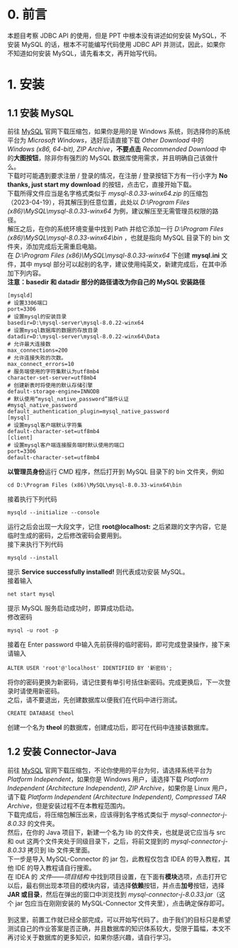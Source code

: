 # 0. 前言
本题目考察 JDBC API 的使用，但是 PPT 中根本没有讲述如何安装 MySQL，不安装 MySQL 的话，根本不可能编写代码使用 JDBC API 并测试，因此，如果你不知道如何安装 MySQL，请先看本文，再开始写代码。

# 1. 安装
## 1.1 安装 MySQL
前往 [MySQL](https://dev.mysql.com/downloads/mysql/) 官网下载压缩包，如果你是用的是 Windows 系统，则选择你的系统平台为 *Microsoft Windows*，选好后请直接下载 *Other Download* 中的 *Windows (x86, 64-bit), ZIP Archive*，**不要点击** *Recommended Download* 中的**大图按钮**，除非你有强烈的 MySQL 数据库使用需求，并且明确自己该做什么。
<br>下载时可能遇到要求注册 / 登录的情况，在注册 / 登录按钮下方有一行小字为 **No thanks, just start my download** 的按钮，点击它，直接开始下载。
<br>下载所得文件应当是名字格式类似于 *mysql-8.0.33-winx64.zip* 的压缩包（2023-04-19），将其解压到任意位置，此处以 *D:\Program Files (x86)\MySQL\mysql-8.0.33-winx64* 为例，建议解压至无需管理员权限的路径。
<br>解压之后，在你的系统环境变量中找到 Path 并给它添加一行 *D:\Program Files (x86)\MySQL\mysql-8.0.33-winx64\bin* ，也就是指向 MySQL 目录下的 bin 文件夹，添加完成后无需重启电脑。
<br>在 *D:\Program Files (x86)\MySQL\mysql-8.0.33-winx64* 下创建 **mysql.ini** 文件，其中 mysql 部分可以起别的名字，建议使用纯英文，新建完成后，在其中添加下列内容。
<br>**注意：basedir 和 datadir 部分的路径请改为你自己的 MySQL 安装路径**
```
[mysqld]
# 设置3306端口
port=3306
# 设置mysql的安装目录
basedir=D:\mysql-server\mysql-8.0.22-winx64
# 设置mysql数据库的数据的存放目录
datadir=D:\mysql-server\mysql-8.0.22-winx64\Data
# 允许最大连接数
max_connections=200
# 允许连接失败的次数。
max_connect_errors=10
# 服务端使用的字符集默认为utf8mb4
character-set-server=utf8mb4
# 创建新表时将使用的默认存储引擎
default-storage-engine=INNODB
# 默认使用“mysql_native_password”插件认证
#mysql_native_password
default_authentication_plugin=mysql_native_password
[mysql]
# 设置mysql客户端默认字符集
default-character-set=utf8mb4
[client]
# 设置mysql客户端连接服务端时默认使用的端口
port=3306
default-character-set=utf8mb4
```
**以管理员身份**运行 CMD 程序，然后打开到 MySQL 目录下的 bin 文件夹，例如
```
cd D:\Program Files (x86)\MySQL\mysql-8.0.33-winx64\bin
```
接着执行下列代码
```
mysqld --initialize --console
```
运行之后会出现一大段文字，记住 **root@localhost:** 之后紧跟的文字内容，它是临时生成的密码，之后修改密码会要用到。
<br>接下来执行下列代码
```
mysqld --install
```
提示 **Service successfully installed!** 则代表成功安装 MySQL。
<br>接着输入
```
net start mysql
```
提示 MySQL 服务启动成功时，即算成功启动。
<br>修改密码
```
mysql -u root -p
```
接着在 Enter password 中输入先前获得的临时密码，即可完成登录操作，接下来请输入
```mysql
ALTER USER 'root'@'localhost' IDENTIFIED BY '新密码';
```
将你的密码更换为新密码，请记住要有单引号括住新密码。完成更换后，下一次登录时请使用新密码。
<br>之后，请不要退出，先创建数据库以便我们在代码中进行测试。
```mysql
CREATE DATABASE theol
```
创建一个名为 **theol** 的数据库，创建成功后，即可在代码中连接该数据库。
## 1.2 安装 Connector-Java
前往 [MySQL](https://dev.mysql.com/downloads/connector/j/) 官网下载压缩包，不论你使用的平台为何，请选择系统平台为 *Platform Independent*，如果你是 Windows 用户，请选择下载 *Platform Independent (Architecture Independent), ZIP Archive*，如果你是 Linux 用户，请下载 *Platform Independent (Architecture Independent), Compressed TAR Archive*，但是安装过程不在本教程范围内。
<br>下载完成后，将压缩包解压出来，应该得到名字格式类似于 *mysql-connector-j-8.0.33* 的文件夹。
<br>然后，在你的 Java 项目下，新建一个名为 lib 的文件夹，也就是说它应当与 src 和 out 这两个文件夹处于同级目录下，之后，将前文提到的 *mysql-connector-j-8.0.33* 拷贝到 lib 文件夹里面。
<br>下一步是导入 MySQL-Connector 的 jar 包，此教程仅包含 IDEA 的导入教程，其他 IDE 的导入教程请自行搜索。
<br>在 IDEA 的 *文件——项目结构* 中找到项目设置，在下面有**模块**选项，点击打开它以后，最右侧出现本项目的模块内容，请选择**依赖**按钮，并点击**加号**按钮，选择 **JAR 或目录**，然后在弹出的窗口中浏览找到 *mysql-connector-j-8.0.33.jar*（这个 jar 包应当在刚刚安装的 MySQL-Connector 文件夹里），点击确定保存即可。
<br><br>到这里，前置工作就已经全部完成，可以开始写代码了。由于我们的目标只是希望测试自己的作业答案是否正确，并且数据库的知识体系较大，受限于篇幅，本文不再讨论关于数据库的更多知识，如果你感兴趣，请自行学习。